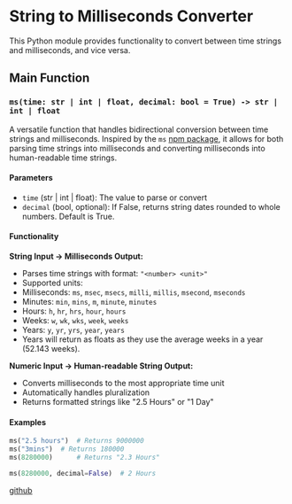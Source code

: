 # String to Milliseconds Converter

This Python module provides functionality to convert between time strings and milliseconds, and vice versa.

## Main Function

### `ms(time: str | int | float, decimal: bool = True) -> str | int | float`

A versatile function that handles bidirectional conversion between time strings and milliseconds. Inspired by the `ms` [npm package](https://www.npmjs.com/package/ms), it allows for both parsing time strings into milliseconds and converting milliseconds into human-readable time strings.

#### Parameters

- `time` (str | int | float): The value to parse or convert
- `decimal` (bool, optional): If False, returns string dates rounded to whole numbers. Default is True.

#### Functionality

**String Input → Milliseconds Output:**

- Parses time strings with format: `"<number> <unit>"`
- Supported units:
- Milliseconds: `ms`, `msec`, `msecs`, `milli`, `millis`, `msecond`, `mseconds`
- Minutes: `min`, `mins`, `m`, `minute`, `minutes`
- Hours: `h`, `hr`, `hrs`, `hour`, `hours`
- Weeks: `w`, `wk`, `wks`, `week`, `weeks`
- Years: `y`, `yr`, `yrs`, `year`, `years`
- Years will return as floats as they use the average weeks in a year (52.143 weeks).

**Numeric Input → Human-readable String Output:**

- Converts milliseconds to the most appropriate time unit
- Automatically handles pluralization
- Returns formatted strings like "2.5 Hours" or "1 Day"

#### Examples

```python
ms("2.5 hours")  # Returns 9000000
ms("3mins")  # Returns 180000
ms(8280000)      # Returns "2.3 Hours"

ms(8280000, decimal=False)  # 2 Hours
```
[github]()